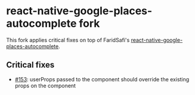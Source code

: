 # react-native-google-places-autocomplete fork

This fork applies critical fixes on top of FaridSafi's [react-native-google-places-autocomplete](https://github.com/FaridSafi/react-native-google-places-autocomplete).

## Critical fixes

- [#153](https://github.com/FaridSafi/react-native-google-places-autocomplete/pull/153): userProps passed to the component should override the existing props on the component

